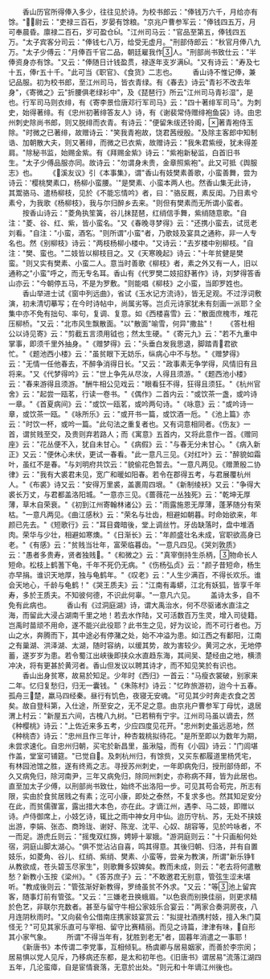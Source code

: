 <!-- { "loadSidebar": true } -->
　　香山历官所得俸入多少，往往见於诗。为校书郎云："俸钱万六千，月给亦有馀。"尉云："吏禄三百石，岁晏有馀粮。"京兆户曹参军云："俸钱四五万，月可奉晨昏。廪禄二百石，岁可盈仓。"江州司马云："官品至第五，俸钱四五万。"太子宾客分司云："俸钱七八万，给受无虚月。"刑部侍郎云："秋官月俸八九万。"太子少傅云："月俸百千官二品，朝廷雇我作人。"刑部尚书致仕云："半俸资身亦有馀。"又云："俸随日计钱盈贯，禄逐年支岁满。"又有诗云："寿及七十五，俸г五十千。"此可当《职官》、《食货》二志也。
　　香山诗不惟记俸，兼记品服。初为校书郎，至江州司马，皆衣青绿。有《春去》诗云"青衫不改去年身"，《寄微之》云"折腰俱老绿衫中"，及《琵琶行》所云"江州司马青衫湿"，是也。行军司马则衣绯，有《寄李景俭唐邓行军司马》云："四十著绯军司马"。为刺史，始得著绯。有《忠州初著绯答友人》诗，有《谢裴常侍赠绯袍鱼袋》诗。由忠州刺史除尚书郎，则又脱绯而衣青。有诗云："便留朱绂还铃阁，著青袍侍玉除。"时微之已著绯，故赠诗云："笑我青袍故，饶君茜绶殷。"及除主客郎中知制诰、加朝散大夫，则又著绯，而微之已衣紫，故赠诗云："我朱君紫绶，犹未得差肩。"除秘书监，始赐金紫。有《拜赐金紫》诗云："紫袍新秘监，白首旧书生。"太子少傅品服亦同。故诗云："勿谓身未贵，金章照紫袍"。此又可抵《舆服志》也。
　　《溪友议》引《本事集》，谓"香山有妓樊素善歌，小蛮善舞，尝为诗云：'樱桃樊素口，杨柳小蛮腰。'"是樊素、小蛮本两人也。然香山集无此诗，其鬻骆马、遣杨柳枝，见於《不能忘情吟》者，曰："骆反厩，素反闺。乃目素兮素兮，为我歌《杨柳枝》，我与尔归醉乡去来。"则但有樊素而无所谓小蛮者。
　　按香山诗云："菱角执笙簧，谷儿抹琵琶，红绡信手舞，紫绡随意歌。"自注："菱、谷、红、紫，皆小蛮名。"又《春晚寻梦得》云："还携小蛮去，试觅老刘看。"自注："小蛮，酒名。"则所谓"小蛮"者，乃歌妓及宴具之通称，非一人专名也。然《别柳枝》诗云："两枝杨柳小楼中。"又诗云："去岁楼中别柳枝。"自注："樊、蛮也。"二妓皆以柳枝目之。又《天寒晚起》诗云："十年贫健是樊蛮。"则又实有樊素、小蛮二人。意当时善歌《柳枝》者，素之外又有一人，旧以通称之"小蛮"呼之，而无专名耳。香山有《代罗樊二妓招舒著作》诗，刘梦得答香山亦云："今朝停五马，不是为罗敷。"则能唱《柳枝》之小蛮，当即罗姓也。
　　香山举进士试《窗中列远曲》，省试《玉水记方流诗》，皆无足观。不过浮词敷演，初未清切摹写；在今时诗帖中，尚属劣等。岂贞元诗家犹未有刻画一派耶？全集中亦不免有拙句、率句，复调、复意。如《西楼喜雪》云："散面庶槐市，堆花压柳桥。"又云："北市风生飘散面。"以"散面"喻雪，何异"撒盐"！
　　《答杜相公以诗见寄》云："剪截五言须用钺也；然太生硬。"《寄元九》云："若不九重中掌事，即须千里外抽身。"《赠梦得》云："头垂白发我思退，脚踏青君欲忙。"《题池西小楼》云："虽贫眼下无妨乐，纵病心中不与愁。"《赠梦得》云："无情一任他春去，不醉争消得日长。"又云："政事素无争学得，风情旧有且将来。"又《代梦得吟》云："世上争先从尽汝，人得且须游。"《题西池小楼》云："春来游得且须游。"酬牛相公见戏云："眼看狂不得，狂得且须狂。"《杭州官舍》云："起尝一瓯茗，行读一卷书。"《偶作》二首内云："或饮茶一盏，或吟诗一章。"《首夏病间》云："或饮一瓯茗，或吟两句诗。"《咏意》云："或吟诗一章，或饮茶一瓯。"《咏所乐》云："或开书一篇，或饮酒一卮。"《池上篇》亦云："时饮一杯，或吟一篇。"此句法之重复者也。又有词意相同者。《伤友》一首，谓贫贱至交，及贵则弃若路人；而《寓意》五首内，又将此意作一首。《赠同座》云："花丛便不入，犹自未甘心。"《病假》云："与春无分未甘心。"《病入新正》又云："便休心未伏，更试一春看。"此一意凡三见。《对红叶》云："醉貌如霜叶，虽红不是春。"与刘明府共饮云："貌偷花色暂去。"一意凡两见。《赠萧殷二协律》云："我有大裘君未见，宽广和暖如阳春。若令在郡得五考，与君展覆杭州人。"《布裘》诗又云："安得万里裘，盖裹周四垠。"《新制绫袄》又云："争得大裘长万丈，与君都盖洛阳城。"一意亦三见。《蔷薇花一丛独死》云："乾坤无厚薄，草木自荣衰。"《初到江州寄翰林诸公》云："雨露施恩无厚薄，蓬茅随分有荣枯。"一意凡两见。《曲江感秋》云："荣名与壮齿，相避如朝暮。时命始欲来，年颜已先去。"《短歌行》云："耳目聋暗後，堂上调丝竹。牙齿缺落时，盘中堆酒肉。荣华与少壮，相避如寒燠。"《日渐长》云："年颜盛壮名未成，官职欲高身已老。"《有感》云："贫贱当壮年，富荣临暮齿。"一意凡四见。《哭刘敦质》云："愚者多贵寿，贤者独贱。"《和微之》云："真宰倒持生杀柄，物命长人短命。松枝上鹤蓍下龟，千年不死仍无病。"《伤杨弘贞》云："颜子昔短命，杨生亦早捐。谁识天地厚，独与龟鹤年。"《叹老》云："人生少满百，不得长欢乐。谁会天地心，千龄与龟鹤！"《哭王质夫》云："江南有毒蟒，江北有妖狐，皆享千年寿，多於王质夫。不知彼何德，不识此何辜。"一意凡六见。
　　盖诗太多，自不免有此病也。
　　香山有《过洞庭湖》诗，谓大禹治水，何不尽驱诸水直注之海，而留此大浸占湖南千里之地！若去水作陆，又可活数百万生灵，增入司徒籍。岂禹时苗顽不用命，遂不能兴此役耶？此书生之见，好为议论，而不可行者也。万山之水，奔腾而下，其中途必有停潴之处，始不冲溢为患。如江西之有鄱阳，江南之有巢湖、洪泽湖、太湖，随时容纳，以缓其势，故为害较少。黄河之水，无地停蓄，遂岁岁为患。若令蜀江出峡後即挟众水直趋东海，其间吴、楚经由之地，横溃冲决，将有更甚於黄河者。香山但发议以聘其诗才，而不知见笑於有识也。
　　香山出身贫寒，故易於知足。少年时《西归》一首云："马瘦衣裳破，别家来二年。忆归复愁归，归无一囊钱。"《朱陈村》诗云："忆昨旅游初，迨今十五春。孤舟三楚，羸马四经秦。昼行有饥色，夜寝无安魂。"可见其少时奔走衣食之苦矣。故自登科第，入仕途，所至安之，无不足之意。由京兆户曹参军丁母忧，退居渭上村云："新屋五六间，古槐八九树。"已若稍有宁宇。江州司马虽以谪去，然《种樱桃》诗云："上佐近来多五考，少应四度见花开。"忠州刺史虽远恶地，然《种桃杏》诗云："忠州且作三年计，种杏栽桃拟待花。"是所至即以为数年为期，未尝求速化。自忠州归朝，买宅於新昌里，虽湫隘，而有《小园》诗云："门闾堪作盖，堂室可铺筵。"已觉自。及刺杭州归，有馀赀，又买东都履道里杨凭宅，有林园池馆之胜，遂有终焉之志。寻授苏州刺史，一年即病免归，授刑部侍郎，不久又病免归，除河南尹，三年又病免归，除同州刺史，亦称病不拜，皆为此居也。直至加太子少傅，以刑部尚书致仕，始终不出洛阳一步。可见其苟合苟完，所志有限，实由於食贫居贱之有素；汔可小康，即处之泰然，不复求多也。然其知足安分在此，而贫儒骤富，露出措大本色，亦在此。才谪江州，遇李、马二妓，即赠以诗。卢侍御席上，小妓乞诗，辄比之雨中神女月中仙。迨历守杭、苏，无处不挟妓出游，李娟、张态、商玲珑、谢好、陈宠、沈平、心奴、胡容等，见於吟咏者，不一而足。游虎丘则云："摇曳双红旆，娉婷十翠娥。"游洞庭则云："十只画船何处宿，洞庭山脚太湖心。"俱不觉沾沾自喜，鸣其得意。其後归朝、归洛，并有自置妓乐，如菱角、谷儿、红绡、紫绡、樊素、小蛮等，尝亲为教演，所谓"新乐铮钅从教欲成，苍头碧玉尽家生"，则歌舞多奴婢矣。教而未成，则云："老去将何遣散愁？新教小玉按《梁州》。"《答苏庶子》云："不敢邀君无别意，管弦生涩未堪听。"教成後则云："管弦渐好新教得，罗绮虽贫不外求。"又云："等池上留宾客，随事灯前有管弦。"又云："三嫌老丑换蛾眉。"以色衰而别换佳丽，则更求精於色艺，非联尔充数者。甚至与留守牛相公家妓乐合宴云："两家合奏洞房夜，八月连阴秋雨时。"又向裴令公借南庄携家妓宴赏云："拟提社酒携村妓，擅入朱门莫怪无？"可见其家乐直可与宰相、留守比赛精丽。而见之诗篇，津津有味，自形其小家气象。
　　所谓"不得当年有，犹胜到老无"者，固暮年消遣之一事耶！
　　《新唐书》本传谓二李党事，互相倾轧。杨虞卿与居易姻家，而善於李宗闵；居易惧以党人见斥，乃移病还东都，是太和初年也。《旧唐书》谓居易"流落江湖四五年，几沦蛮瘴，自是宦情衰落，无意於出处。"则元和十年谪江州後也。
